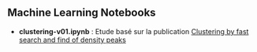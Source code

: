 ## Machine Learning Notebooks
* **clustering-v01.ipynb** : Etude basé sur la publication [Clustering by fast search and find of density peaks](http://www.sciencemag.org/content/344/6191/1492)

